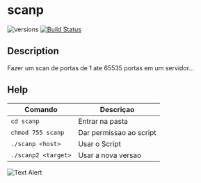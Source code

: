 # scanp

![versions](https://img.shields.io/pypi/pyversions/pybadges.svg)
[![Build Status](https://travis-ci.org/dwyl/esta.svg?branch=master)](https://travis-ci.org/dwyl/esta)

## Description
Fazer um scan  de portas de 1 ate 65535 portas em um servidor...


## Help
| Comando | Descriçao |
| --- | --- |
|```cd scanp```|Entrar na pasta|
|```chmod 755 scanp```|Dar permissao ao script|
| ```./scanp <host>``` | Usar o Script|
|```./scanp2 <target>```|Usar a nova versao| 
![Text Alert](https://media.giphy.com/media/d2ZegRpJmRhe3EXK/giphy.gif)
